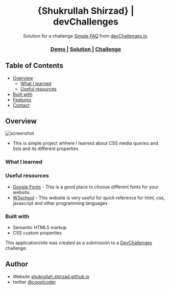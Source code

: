 <!-- Please update value in the {}  -->

<h1 align="center">{Shukrullah Shirzad} | devChallenges</h1>

<div align="center">
   Solution for a challenge <a href="https://devchallenges.io/challenge/simple-faq-challenge" target="_blank">Simple FAQ</a> from <a href="http://devchallenges.io" target="_blank">devChallenges.io</a>.
</div>

<div align="center">
  <h3>
    <a href="{https://your-demo-link.your-domain}">
      Demo
    </a>
    <span> | </span>
    <a href="{https://your-url-to-the-solution}">
      Solution
    </a>
    <span> | </span>
    <a href="https://devchallenges.io/challenge/simple-faq-challenge">
      Challenge
    </a>
  </h3>
</div>

<!-- TABLE OF CONTENTS -->

## Table of Contents

- [Overview](#overview)
  - [What I learned](#what-i-learned)
  - [Useful resources](#useful-resources)
- [Built with](#built-with)
- [Features](#features)
- [Contact](#contact)

<!-- OVERVIEW -->

## Overview

![screenshot](FAQ/resources/image.png)

- This is simple project whhere I learned about CSS media queries and lists and its different properties


### What I learned

<!-- Use this section to recap over some of your major learnings while working through this project. Writing these out and providing code samples of areas you want to highlight is a great way to reinforce your own knowledge. -->

### Useful resources


- [Google Fonts](https://fonts.google.com/) - This is a good place to choose different fonts for your website.
- [W3school](https://www.w3schools.com/) - This website is very useful for quick reference for html, css, javascript and other programming languages


### Built with

- Semantic HTML5 markup
- CSS custom properties

This application/site was created as a submission to a [DevChallenges](https://devchallenges.io/challenges-dashboard) challenge.

## Author

- Website [shukrullah.shirzad.github.io](https://shukrullahshirzad.github.io/shukrullahshirzad/})
- twitter [@cooolcoder](https://x.com/cooolCoder})
